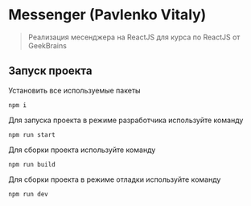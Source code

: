 # Messenger (Pavlenko Vitaly)

> Реализация месенджера на ReactJS для курса по ReactJS от GeekBrains

## Запуск проекта

Установить все используемые пакеты

```
npm i
```

Для запуска проекта в режиме разработчика используйте команду

```
npm run start
```

Для сборки проекта используйте команду

```
npm run build
```

Для сборки проекта в режиме отладки используйте команду

```
npm run dev
```